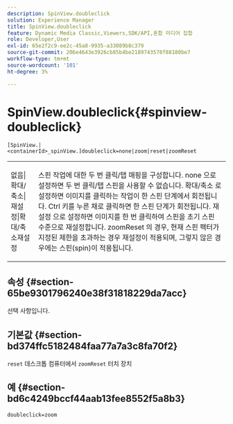 ```yaml
---
description: SpinView.doubleclick
solution: Experience Manager
title: SpinView.doubleclick
feature: Dynamic Media Classic,Viewers,SDK/API,혼합 미디어 집합
role: Developer,User
exl-id: 65e2f2c9-ee2c-45a8-9935-a33089b8c379
source-git-commit: 206e4643e3926cb85b4be2189743578f88180be7
workflow-type: tm+mt
source-wordcount: '101'
ht-degree: 3%

---
```


# SpinView.doubleclick{#spinview-doubleclick}

`[SpinView.|<containerId>_spinView.]doubleclick=none|zoom|reset|zoomReset`

<table id="table_2D828A5750644B9CB95A2989C36F15F1"> 
 <tbody> 
  <tr> 
   <td colname="col1"> <p> <span class="codeph"> 없음|확대/축소|재설정|확대/축소재설정  </span> </p> </td> 
   <td colname="col2"> <p> 스핀 작업에 대한 두 번 클릭/탭 매핑을 구성합니다. <span class="codeph"> none </span> 으로 설정하면 두 번 클릭/탭 스핀을 사용할 수 없습니다. <span class="codeph"> 확대/축소 </span> 로 설정하면 이미지를 클릭하는 작업이 한 스핀 단계에서 회전됩니다. Ctrl 키를 누른 채로 클릭하면 한 스핀 단계가 회전됩니다. <span class="codeph"> 재설정 </span>으로 설정하면 이미지를 한 번 클릭하여 스핀을 초기 스핀 수준으로 재설정합니다. <span class="codeph"> zoomReset </span>의 경우, 현재 스핀 팩터가 지정된 제한을 초과하는 경우 재설정이 적용되며, 그렇지 않은 경우에는 스핀(spin)이 적용됩니다. </p> </td> 
  </tr> 
 </tbody> 
</table>

## 속성 {#section-65be9301796240e38f31818229da7acc}

선택 사항입니다.

## 기본값 {#section-bd374ffc5182484faa77a7a3c8fa70f2}

`reset` 데스크톱 컴퓨터에서  `zoomReset` 터치 장치

## 예 {#section-bd6c4249bccf44aab13fee8552f5a8b3}

`doubleclick=zoom`
